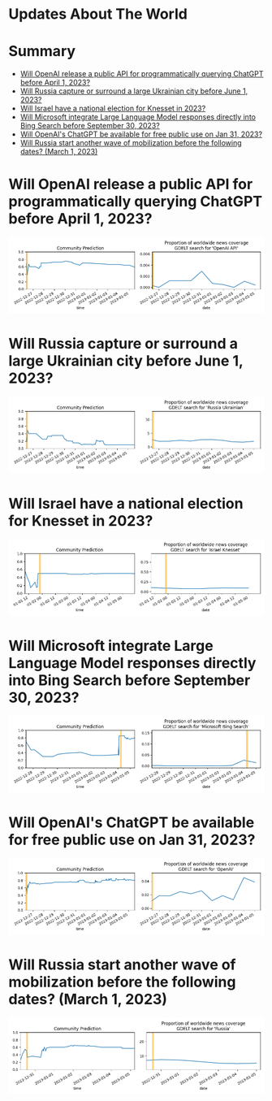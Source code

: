 
Updates About The World
=======================

Summary
=======

* [Will OpenAI release a public API for programmatically querying ChatGPT before April 1, 2023?](#will-openai-release-a-public-api-for-programmatically-querying-chatgpt-before-april-1-2023)
* [Will Russia capture or surround a large Ukrainian city before June 1, 2023?](#will-russia-capture-or-surround-a-large-ukrainian-city-before-june-1-2023)
* [Will Israel have a national election for Knesset in 2023?](#will-israel-have-a-national-election-for-knesset-in-2023)
* [Will Microsoft integrate Large Language Model responses directly into Bing Search before September 30, 2023?](#will-microsoft-integrate-large-language-model-responses-directly-into-bing-search-before-september-30-2023)
* [Will OpenAI's ChatGPT be available for free public use on Jan 31, 2023?](#will-openais-chatgpt-be-available-for-free-public-use-on-jan-31-2023)
* [Will Russia start another wave of mobilization before the following dates? (March 1, 2023)](#will-russia-start-another-wave-of-mobilization-before-the-following-dates-march-1-2023)

# Will OpenAI release a public API for programmatically querying ChatGPT before April 1, 2023?


![ChatGPT Public API Before April 2023?](assets/01.png)
# Will Russia capture or surround a large Ukrainian city before June 1, 2023?


![RUS Captures Major UA City Before June 2023?](assets/02.png)
# Will Israel have a national election for Knesset in 2023?


![Israeli Knesset Election in 2023?](assets/03.png)
# Will Microsoft integrate Large Language Model responses directly into Bing Search before September 30, 2023?


![Large Language Model in Bing Search](assets/05.png)
# Will OpenAI's ChatGPT be available for free public use on Jan 31, 2023?


![ChatGPT Free Availability on January 31, 2023](assets/06.png)
# Will Russia start another wave of mobilization before the following dates? (March 1, 2023)


![March 1, 2023](assets/07.png)